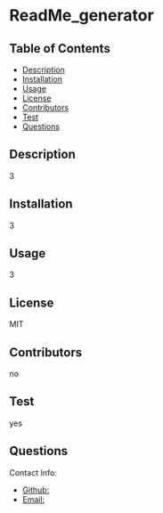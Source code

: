 # ReadMe_generator

  
## Table of Contents
* [Description](#description)
* [Installation](#installation)
* [Usage](#usage)
* [License](#license)
* [Contributors](#contributors)
* [Test](#test)
* [Questions](#questions)

## Description

3

## Installation
3

## Usage
3

## License
MIT

## Contributors
no

## Test
yes

## Questions
Contact Info:

* [Github:](krrodriguez26)
* [Email:](katrrodriguez26@gmail.com)

 
